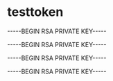 # testtoken

-----BEGIN RSA PRIVATE KEY-----


-----BEGIN RSA PRIVATE KEY-----


-----BEGIN RSA PRIVATE KEY-----



-----BEGIN RSA PRIVATE KEY-----
